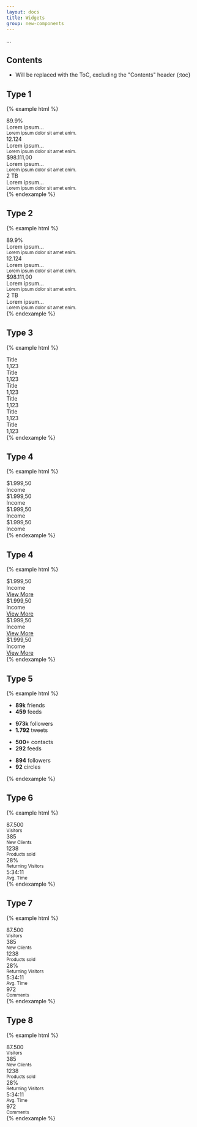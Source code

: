 ```yaml
---
layout: docs
title: Widgets
group: new-components
---
```


...

## Contents

* Will be replaced with the ToC, excluding the "Contents" header
{:toc}

## Type 1

{% example html %}
<div class="row">
  <div class="col-sm-6 col-lg-3">
    <div class="card">
      <div class="card-block">
        <div class="h4 m-0">89.9%</div>
        <div>Lorem ipsum...</div>
        <div class="progress progress-xs my-1">
          <div class="progress-bar bg-success" role="progressbar" style="width: 25%" aria-valuenow="25" aria-valuemin="0" aria-valuemax="100"></div>
        </div>
        <small class="text-muted">Lorem ipsum dolor sit amet enim.</small>
      </div>
    </div>
  </div><!--/.col-->
  <div class="col-sm-6 col-lg-3">
    <div class="card">
      <div class="card-block">
        <div class="h4 m-0">12.124</div>
        <div>Lorem ipsum...</div>
        <div class="progress progress-xs my-1">
          <div class="progress-bar bg-info" role="progressbar" style="width: 25%" aria-valuenow="25" aria-valuemin="0" aria-valuemax="100"></div>
        </div>
        <small class="text-muted">Lorem ipsum dolor sit amet enim.</small>
      </div>
    </div>
  </div><!--/.col-->
  <div class="col-sm-6 col-lg-3">
    <div class="card">
      <div class="card-block">
        <div class="h4 m-0">$98.111,00</div>
        <div>Lorem ipsum...</div>
        <div class="progress progress-xs my-1">
          <div class="progress-bar bg-warning" role="progressbar" style="width: 25%" aria-valuenow="25" aria-valuemin="0" aria-valuemax="100"></div>
        </div>
        <small class="text-muted">Lorem ipsum dolor sit amet enim.</small>
      </div>
    </div>
  </div><!--/.col-->
  <div class="col-sm-6 col-lg-3">
    <div class="card">
      <div class="card-block">
        <div class="h4 m-0">2 TB</div>
        <div>Lorem ipsum...</div>
        <div class="progress progress-xs my-1">
          <div class="progress-bar bg-danger" role="progressbar" style="width: 25%" aria-valuenow="25" aria-valuemin="0" aria-valuemax="100"></div>
        </div>
        <small class="text-muted">Lorem ipsum dolor sit amet enim.</small>
      </div>
    </div>
  </div><!--/.col-->
</div><!--/.row-->
{% endexample %}

## Type 2

{% example html %}
<div class="row">
  <div class="col-sm-6 col-lg-3">
    <div class="card card-inverse card-primary">
      <div class="card-block">
        <div class="h4 m-0">89.9%</div>
        <div>Lorem ipsum...</div>
        <div class="progress progress-white progress-xs my-1">
          <div class="progress-bar" role="progressbar" style="width: 25%" aria-valuenow="25" aria-valuemin="0" aria-valuemax="100"></div>
        </div>
        <small class="text-muted">Lorem ipsum dolor sit amet enim.</small>
      </div>
    </div>
  </div><!--/.col-->
  <div class="col-sm-6 col-lg-3">
    <div class="card card-inverse card-warning">
      <div class="card-block">
        <div class="h4 m-0">12.124</div>
        <div>Lorem ipsum...</div>
        <div class="progress progress-white progress-xs my-1">
          <div class="progress-bar" role="progressbar" style="width: 25%" aria-valuenow="25" aria-valuemin="0" aria-valuemax="100"></div>
        </div>
        <small class="text-muted">Lorem ipsum dolor sit amet enim.</small>
      </div>
    </div>
  </div><!--/.col-->
  <div class="col-sm-6 col-lg-3">
    <div class="card card-inverse card-danger">
      <div class="card-block">
        <div class="h4 m-0">$98.111,00</div>
        <div>Lorem ipsum...</div>
        <div class="progress progress-white progress-xs my-1">
          <div class="progress-bar" role="progressbar" style="width: 25%" aria-valuenow="25" aria-valuemin="0" aria-valuemax="100"></div>
        </div>
        <small class="text-muted">Lorem ipsum dolor sit amet enim.</small>
      </div>
    </div>
  </div><!--/.col-->
  <div class="col-sm-6 col-lg-3">
    <div class="card card-inverse card-info">
      <div class="card-block">
        <div class="h4 m-0">2 TB</div>
        <div>Lorem ipsum...</div>
        <div class="progress progress-white progress-xs my-1">
          <div class="progress-bar" role="progressbar" style="width: 25%" aria-valuenow="25" aria-valuemin="0" aria-valuemax="100"></div>
        </div>
        <small class="text-muted">Lorem ipsum dolor sit amet enim.</small>
      </div>
    </div>
  </div><!--/.col-->
</div><!--/.row-->
{% endexample %}

## Type 3

{% example html %}
<div class="row">
  <div class="col-sm-4 col-md-2">
    <div class="card">
      <div class="card-block text-center">
        <div class="text-muted small text-uppercase font-weight-bold">Title</div>
        <div class="h2 py-1">1,123</div>
        <div class="chart-wrapper">
          <canvas id="chart-1" class="chart chart-bar" height="40" width="80"></canvas>
        </div>
      </div>
    </div>
  </div><!--/col-->
  <div class="col-sm-4 col-md-2">
    <div class="card">
      <div class="card-block text-center">
        <div class="text-muted small text-uppercase font-weight-bold">Title</div>
        <div class="h2 py-1">1,123</div>
        <div class="chart-wrapper">
          <canvas id="chart-2" class="chart chart-bar" height="40" width="80"></canvas>
        </div>
      </div>
    </div>
  </div><!--/col-->
  <div class="col-sm-4 col-md-2">
    <div class="card">
      <div class="card-block text-center">
        <div class="text-muted small text-uppercase font-weight-bold">Title</div>
        <div class="h2 py-1">1,123</div>
        <div class="chart-wrapper">
          <canvas id="chart-3" class="chart chart-bar" height="40" width="80"></canvas>
        </div>
      </div>
    </div>
  </div><!--/col-->
  <div class="col-sm-4 col-md-2">
    <div class="card">
      <div class="card-block text-center">
        <div class="text-muted small text-uppercase font-weight-bold">Title</div>
        <div class="h2 py-1">1,123</div>
        <div class="chart-wrapper">
          <canvas id="chart-4" class="chart chart-line" height="40" width="100"></canvas>
        </div>
      </div>
    </div>
  </div><!--/col-->
  <div class="col-sm-4 col-md-2">
    <div class="card">
      <div class="card-block text-center">
        <div class="text-muted small text-uppercase font-weight-bold">Title</div>
        <div class="h2 py-1">1,123</div>
        <div class="chart-wrapper">
          <canvas id="chart-5" class="chart chart-line" height="40" width="100"></canvas>
        </div>
      </div>
    </div>
  </div><!--/col-->
  <div class="col-sm-4 col-md-2">
    <div class="card">
      <div class="card-block text-center">
        <div class="text-muted small text-uppercase font-weight-bold">Title</div>
        <div class="h2 py-1">1,123</div>
        <div class="chart-wrapper">
          <canvas id="chart-6" class="chart chart-line" height="40" width="100"></canvas>
        </div>
      </div>
    </div>
  </div><!--/col-->
</div><!--/row-->
{% endexample %}

## Type 4

{% example html %}
<div class="row">
  <div class="col-6 col-lg-3">
    <div class="card">
      <div class="card-block p-1 clearfix">
        <i class="fa fa-cogs bg-primary p-1 font-2xl mr-1 float-left"></i>
        <div class="h5 text-primary mb-0 mt-h">$1.999,50</div>
        <div class="text-muted text-uppercase font-weight-bold font-xs">Income</div>
      </div>
    </div>
  </div><!--/.col-->

  <div class="col-6 col-lg-3">
    <div class="card">
      <div class="card-block p-1 clearfix">
        <i class="fa fa-laptop bg-info p-1 font-2xl mr-1 float-left"></i>
        <div class="h5 text-info mb-0 mt-h">$1.999,50</div>
        <div class="text-muted text-uppercase font-weight-bold font-xs">Income</div>
      </div>
    </div>
  </div><!--/.col-->

  <div class="col-6 col-lg-3">
    <div class="card">
      <div class="card-block p-1 clearfix">
        <i class="fa fa-moon-o bg-warning p-1 font-2xl mr-1 float-left"></i>
        <div class="h5 text-warning mb-0 mt-h">$1.999,50</div>
        <div class="text-muted text-uppercase font-weight-bold font-xs">Income</div>
      </div>
    </div>
  </div><!--/.col-->

  <div class="col-6 col-lg-3">
    <div class="card">
      <div class="card-block p-1 clearfix">
        <i class="fa fa-bell bg-danger p-1 font-2xl mr-1 float-left"></i>
        <div class="h5 text-danger mb-0 mt-h">$1.999,50</div>
        <div class="text-muted text-uppercase font-weight-bold font-xs">Income</div>
      </div>
    </div>
  </div><!--/.col-->
</div><!--/.row-->
{% endexample %}

## Type 4

{% example html %}
<div class="row">
  <div class="col-6 col-lg-3">
    <div class="card">
      <div class="card-block p-1 clearfix">
        <i class="fa fa-cogs bg-primary p-1 font-2xl mr-1 float-left"></i>
        <div class="h5 text-primary mb-0 mt-h">$1.999,50</div>
        <div class="text-muted text-uppercase font-weight-bold font-xs">Income</div>
      </div>
      <div class="card-footer p-x-1 py-h">
        <a class="font-weight-bold font-xs btn-block text-muted" href="#">View More <i class="fa fa-angle-right float-right font-lg"></i></a>
      </div>
    </div>
  </div><!--/.col-->
  <div class="col-6 col-lg-3">
    <div class="card">
      <div class="card-block p-1 clearfix">
        <i class="fa fa-laptop bg-info p-1 font-2xl mr-1 float-left"></i>
        <div class="h5 text-info mb-0 mt-h">$1.999,50</div>
        <div class="text-muted text-uppercase font-weight-bold font-xs">Income</div>
      </div>
      <div class="card-footer p-x-1 py-h">
        <a class="font-weight-bold font-xs btn-block text-muted" href="#">View More <i class="fa fa-angle-right float-right font-lg"></i></a>
      </div>
    </div>
  </div><!--/.col-->
  <div class="col-6 col-lg-3">
    <div class="card">
      <div class="card-block p-1 clearfix">
        <i class="fa fa-moon-o bg-warning p-1 font-2xl mr-1 float-left"></i>
        <div class="h5 text-warning mb-0 mt-h">$1.999,50</div>
        <div class="text-muted text-uppercase font-weight-bold font-xs">Income</div>
      </div>
      <div class="card-footer p-x-1 py-h">
        <a class="font-weight-bold font-xs btn-block text-muted" href="#">View More <i class="fa fa-angle-right float-right font-lg"></i></a>
      </div>
    </div>
  </div><!--/.col-->
  <div class="col-6 col-lg-3">
    <div class="card">
      <div class="card-block p-1 clearfix">
        <i class="fa fa-bell bg-danger p-1 font-2xl mr-1 float-left"></i>
        <div class="h5 text-danger mb-0 mt-h">$1.999,50</div>
        <div class="text-muted text-uppercase font-weight-bold font-xs">Income</div>
      </div>
      <div class="card-footer p-x-1 py-h">
        <a class="font-weight-bold font-xs btn-block text-muted" href="#">View More <i class="fa fa-angle-right float-right font-lg"></i></a>
      </div>
    </div>
  </div><!--/.col-->
</div><!--/.row-->
{% endexample %}

## Type 5

{% example html %}
<div class="row">
  <div class="col-sm-6 col-md-3">
    <div class="social-box facebook">
      <i class="fa fa-facebook"></i>
      <ul>
        <li>
          <strong>89k</strong>
          <span>friends</span>
        </li>
        <li>
          <strong>459</strong>
          <span>feeds</span>
        </li>
      </ul>
    </div><!--/social-box-->
  </div><!--/col-->
  <div class="col-sm-6 col-md-3">
    <div class="social-box twitter">
      <i class="fa fa-twitter"></i>
      <ul>
        <li>
          <strong>973k</strong>
          <span>followers</span>
        </li>
        <li>
          <strong>1.792</strong>
          <span>tweets</span>
        </li>
      </ul>
    </div><!--/social-box-->
  </div><!--/col-->
  <div class="col-sm-6 col-md-3">
    <div class="social-box linkedin">
      <i class="fa fa-linkedin"></i>
      <ul>
        <li>
          <strong>500+</strong>
          <span>contacts</span>
        </li>
        <li>
          <strong>292</strong>
          <span>feeds</span>
        </li>
      </ul>
    </div><!--/social-box-->
  </div><!--/col-->
  <div class="col-sm-6 col-md-3">
    <div class="social-box google-plus">
      <i class="fa fa-google-plus"></i>
      <ul>
        <li>
          <strong>894</strong>
          <span>followers</span>
        </li>
        <li>
          <strong>92</strong>
          <span>circles</span>
        </li>
      </ul>
    </div><!--/social-box-->
  </div><!--/col-->
</div><!--/row-->
{% endexample %}

## Type 6

{% example html %}
<div class="card-group">
  <div class="card">
    <div class="card-block">
      <div class="h1 text-muted text-right mb-2">
        <i class="icon-people"></i>
      </div>
      <div class="h4 mb-0">87.500</div>
      <small class="text-muted text-uppercase font-weight-bold">Visitors</small>
      <div class="progress progress-xs mt-1 mb-0">
        <div class="progress-bar bg-info" role="progressbar" style="width: 25%" aria-valuenow="25" aria-valuemin="0" aria-valuemax="100"></div>
      </div>
    </div>
  </div>
  <div class="card">
    <div class="card-block">
      <div class="h1 text-muted text-right mb-2">
        <i class="icon-user-follow"></i>
      </div>
      <div class="h4 mb-0">385</div>
      <small class="text-muted text-uppercase font-weight-bold">New Clients</small>
      <div class="progress progress-xs mt-1 mb-0">
        <div class="progress-bar bg-success" role="progressbar" style="width: 25%" aria-valuenow="25" aria-valuemin="0" aria-valuemax="100"></div>
      </div>
    </div>
  </div>
  <div class="card">
    <div class="card-block">
      <div class="h1 text-muted text-right mb-2">
        <i class="icon-basket-loaded"></i>
      </div>
      <div class="h4 mb-0">1238</div>
      <small class="text-muted text-uppercase font-weight-bold">Products sold</small>
      <div class="progress progress-xs mt-1 mb-0">
        <div class="progress-bar bg-warning" role="progressbar" style="width: 25%" aria-valuenow="25" aria-valuemin="0" aria-valuemax="100"></div>
      </div>
    </div>
  </div>
  <div class="card">
    <div class="card-block">
      <div class="h1 text-muted text-right mb-2">
        <i class="icon-pie-chart"></i>
      </div>
      <div class="h4 mb-0">28%</div>
      <small class="text-muted text-uppercase font-weight-bold">Returning Visitors</small>
      <div class="progress progress-xs mt-1 mb-0">
        <div class="progress-bar" role="progressbar" style="width: 25%" aria-valuenow="25" aria-valuemin="0" aria-valuemax="100"></div>
      </div>
    </div>
  </div>
  <div class="card">
    <div class="card-block">
      <div class="h1 text-muted text-right mb-2">
        <i class="icon-speedometer"></i>
      </div>
      <div class="h4 mb-0">5:34:11</div>
      <small class="text-muted text-uppercase font-weight-bold">Avg. Time</small>
      <div class="progress progress-xs mt-1 mb-0">
        <div class="progress-bar bg-danger" role="progressbar" style="width: 25%" aria-valuenow="25" aria-valuemin="0" aria-valuemax="100"></div>
      </div>
    </div>
  </div>
</div>
{% endexample %}

## Type 7

{% example html %}
<div class="row">
  <div class="col-sm-6">
    <div class="card">
      <div class="card-block">
        <div class="h1 text-muted text-right mb-2">
          <i class="icon-people"></i>
        </div>
        <div class="h4 mb-0">87.500</div>
        <small class="text-muted text-uppercase font-weight-bold">Visitors</small>
        <div class="progress progress-xs mt-1 mb-0">
          <div class="progress-bar bg-info" role="progressbar" style="width: 25%" aria-valuenow="25" aria-valuemin="0" aria-valuemax="100"></div>
        </div>
      </div>
    </div>
  </div><!--/.col-->
  <div class="col-sm-6">
    <div class="card">
      <div class="card-block">
        <div class="h1 text-muted text-right mb-2">
          <i class="icon-user-follow"></i>
        </div>
        <div class="h4 mb-0">385</div>
        <small class="text-muted text-uppercase font-weight-bold">New Clients</small>
        <div class="progress progress-xs mt-1 mb-0">
          <div class="progress-bar bg-success" role="progressbar" style="width: 25%" aria-valuenow="25" aria-valuemin="0" aria-valuemax="100"></div>
        </div>
      </div>
    </div>
  </div><!--/.col-->
  <div class="col-sm-6">
    <div class="card">
      <div class="card-block">
        <div class="h1 text-muted text-right mb-2">
          <i class="icon-basket-loaded"></i>
        </div>
        <div class="h4 mb-0">1238</div>
        <small class="text-muted text-uppercase font-weight-bold">Products sold</small>
        <div class="progress progress-xs mt-1 mb-0">
          <div class="progress-bar bg-warning" role="progressbar" style="width: 25%" aria-valuenow="25" aria-valuemin="0" aria-valuemax="100"></div>
        </div>
      </div>
    </div>
  </div><!--/.col-->
  <div class="col-sm-6">
    <div class="card">
      <div class="card-block">
        <div class="h1 text-muted text-right mb-2">
          <i class="icon-pie-chart"></i>
        </div>
        <div class="h4 mb-0">28%</div>
        <small class="text-muted text-uppercase font-weight-bold">Returning Visitors</small>
        <div class="progress progress-xs mt-1 mb-0">
          <div class="progress-bar" role="progressbar" style="width: 25%" aria-valuenow="25" aria-valuemin="0" aria-valuemax="100"></div>
        </div>
      </div>
    </div>
  </div><!--/.col-->
  <div class="col-sm-6">
    <div class="card">
      <div class="card-block">
        <div class="h1 text-muted text-right mb-2">
          <i class="icon-speedometer"></i>
        </div>
        <div class="h4 mb-0">5:34:11</div>
        <small class="text-muted text-uppercase font-weight-bold">Avg. Time</small>
        <div class="progress progress-xs mt-1 mb-0">
          <div class="progress-bar bg-danger" role="progressbar" style="width: 25%" aria-valuenow="25" aria-valuemin="0" aria-valuemax="100"></div>
        </div>
      </div>
    </div>
  </div><!--/.col-->
  <div class="col-sm-6">
    <div class="card">
      <div class="card-block">
        <div class="h1 text-muted text-right mb-2">
          <i class="icon-speech"></i>
        </div>
        <div class="h4 mb-0">972</div>
        <small class="text-muted text-uppercase font-weight-bold">Comments</small>
        <div class="progress progress-xs mt-1 mb-0">
          <div class="progress-bar bg-info" role="progressbar" style="width: 25%" aria-valuenow="25" aria-valuemin="0" aria-valuemax="100"></div>
        </div>
      </div>
    </div>
  </div><!--/.col-->
</div><!--/.row-->
{% endexample %}

## Type 8

{% example html %}
<div class="row">
  <div class="col-sm-6">
    <div class="card card-inverse card-info">
      <div class="card-block">
        <div class="h1 text-muted text-right mb-2">
          <i class="icon-people"></i>
        </div>
        <div class="h4 mb-0">87.500</div>
        <small class="text-muted text-uppercase font-weight-bold">Visitors</small>
        <div class="progress progress-white progress-xs mt-1">
          <div class="progress-bar" role="progressbar" style="width: 25%" aria-valuenow="25" aria-valuemin="0" aria-valuemax="100"></div>
        </div>
      </div>
    </div>
  </div><!--/.col-->
  <div class="col-sm-6">
    <div class="card card-inverse card-success">
      <div class="card-block">
        <div class="h1 text-muted text-right mb-2">
          <i class="icon-user-follow"></i>
        </div>
        <div class="h4 mb-0">385</div>
        <small class="text-muted text-uppercase font-weight-bold">New Clients</small>
        <div class="progress progress-white progress-xs mt-1">
          <div class="progress-bar" role="progressbar" style="width: 25%" aria-valuenow="25" aria-valuemin="0" aria-valuemax="100"></div>
        </div>
      </div>
    </div>
  </div><!--/.col-->
  <div class="col-sm-6">
    <div class="card card-inverse card-warning">
      <div class="card-block">
        <div class="h1 text-muted text-right mb-2">
          <i class="icon-basket-loaded"></i>
        </div>
        <div class="h4 mb-0">1238</div>
        <small class="text-muted text-uppercase font-weight-bold">Products sold</small>
        <div class="progress progress-white progress-xs mt-1">
          <div class="progress-bar" role="progressbar" style="width: 25%" aria-valuenow="25" aria-valuemin="0" aria-valuemax="100"></div>
        </div>
      </div>
    </div>
  </div><!--/.col-->
  <div class="col-sm-6">
    <div class="card card-inverse card-primary">
      <div class="card-block">
        <div class="h1 text-muted text-right mb-2">
          <i class="icon-pie-chart"></i>
        </div>
        <div class="h4 mb-0">28%</div>
        <small class="text-muted text-uppercase font-weight-bold">Returning Visitors</small>
        <div class="progress progress-white progress-xs mt-1">
          <div class="progress-bar" role="progressbar" style="width: 25%" aria-valuenow="25" aria-valuemin="0" aria-valuemax="100"></div>
        </div>
      </div>
    </div>
  </div><!--/.col-->
  <div class="col-sm-6">
    <div class="card card-inverse card-danger">
      <div class="card-block">
        <div class="h1 text-muted text-right mb-2">
          <i class="icon-speedometer"></i>
        </div>
        <div class="h4 mb-0">5:34:11</div>
        <small class="text-muted text-uppercase font-weight-bold">Avg. Time</small>
        <div class="progress progress-white progress-xs mt-1">
          <div class="progress-bar" role="progressbar" style="width: 25%" aria-valuenow="25" aria-valuemin="0" aria-valuemax="100"></div>
        </div>
      </div>
    </div>
  </div><!--/.col-->
  <div class="col-sm-6">
    <div class="card card-inverse card-info">
      <div class="card-block">
        <div class="h1 text-muted text-right mb-2">
          <i class="icon-speech"></i>
        </div>
        <div class="h4 mb-0">972</div>
        <small class="text-muted text-uppercase font-weight-bold">Comments</small>
        <div class="progress progress-white progress-xs mt-1">
          <div class="progress-bar" role="progressbar" style="width: 25%" aria-valuenow="25" aria-valuemin="0" aria-valuemax="100"></div>
        </div>
      </div>
    </div>
  </div><!--/.col-->
</div><!--/.row-->
{% endexample %}
